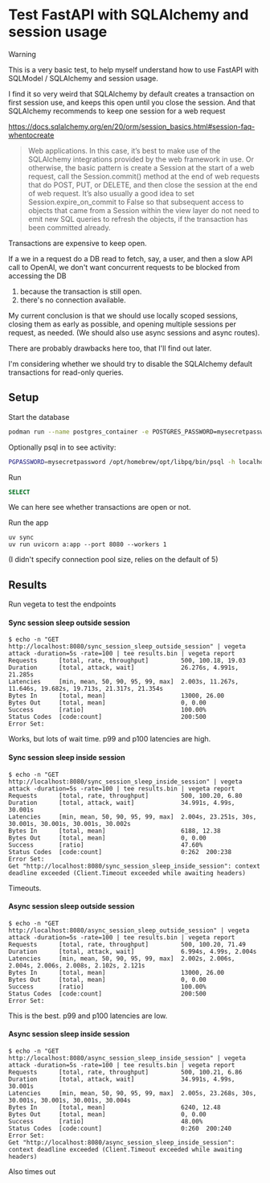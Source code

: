 # Test FastAPI with SQLAlchemy and session usage

> [!WARNING]
> This is a very basic test, to help myself understand how to use FastAPI with SQLModel / SQLAlchemy and session usage.

I find it so very weird that SQLAlchemy by default creates a transaction on first session use, and keeps this open until you close the session. And that SQLAlchemy recommends to keep one session for a web request

https://docs.sqlalchemy.org/en/20/orm/session_basics.html#session-faq-whentocreate

> Web applications. In this case, it’s best to make use of the SQLAlchemy integrations provided by the web framework in use. Or otherwise, the basic pattern is create a Session at the start of a web request, call the Session.commit() method at the end of web requests that do POST, PUT, or DELETE, and then close the session at the end of web request. It’s also usually a good idea to set Session.expire_on_commit to False so that subsequent access to objects that came from a Session within the view layer do not need to emit new SQL queries to refresh the objects, if the transaction has been committed already.

Transactions are expensive to keep open.

If a we in a request do a DB read to fetch, say, a user, and then a slow API call to OpenAI, we don't want concurrent requests to be blocked from accessing the DB

1. because the transaction is still open.
2. there's no connection available.

My current conclusion is that we should use locally scoped sessions, closing them as early as possible, and opening multiple sessions per request, as needed. (We should also use async sessions and async routes).

There are probably drawbacks here too, that I'll find out later.

I'm considering whether we should try to disable the SQLAlchemy default transactions for read-only queries.


## Setup

Start the database

```bash
podman run --name postgres_container -e POSTGRES_PASSWORD=mysecretpassword -d -p 5432:5432 -v postgres_data:/var/lib/postgresql/data postgres
```

Optionally psql in to see activity:

```bash
PGPASSWORD=mysecretpassword /opt/homebrew/opt/libpq/bin/psql -h localhost -U postgres
```

Run

```sql
SELECT                                                                                 backend_start,                                                                                xact_start,                                                                                   query_start,                                                                                  state_change,                                                                                 state,                                                                                        substring(query for 50) AS query                                                          FROM pg_stat_activity                                                                         WHERE backend_type = 'client backend';
```

We can here see whether transactions are open or not.

Run the app

```
uv sync
uv run uvicorn a:app --port 8080 --workers 1
```

(I didn't specify connection pool size, relies on the default of 5)


## Results

Run vegeta to test the endpoints

#### Sync session sleep outside session

```
$ echo -n "GET http://localhost:8080/sync_session_sleep_outside_session" | vegeta attack -duration=5s -rate=100 | tee results.bin | vegeta report
Requests      [total, rate, throughput]         500, 100.18, 19.03
Duration      [total, attack, wait]             26.276s, 4.991s, 21.285s
Latencies     [min, mean, 50, 90, 95, 99, max]  2.003s, 11.267s, 11.646s, 19.682s, 19.713s, 21.317s, 21.354s
Bytes In      [total, mean]                     13000, 26.00
Bytes Out     [total, mean]                     0, 0.00
Success       [ratio]                           100.00%
Status Codes  [code:count]                      200:500
Error Set:
```

Works, but lots of wait time. p99 and p100 latencies are high.

#### Sync session sleep inside session

```
$ echo -n "GET http://localhost:8080/sync_session_sleep_inside_session" | vegeta attack -duration=5s -rate=100 | tee results.bin | vegeta report
Requests      [total, rate, throughput]         500, 100.20, 6.80
Duration      [total, attack, wait]             34.991s, 4.99s, 30.001s
Latencies     [min, mean, 50, 90, 95, 99, max]  2.004s, 23.251s, 30s, 30.001s, 30.001s, 30.001s, 30.002s
Bytes In      [total, mean]                     6188, 12.38
Bytes Out     [total, mean]                     0, 0.00
Success       [ratio]                           47.60%
Status Codes  [code:count]                      0:262  200:238
Error Set:
Get "http://localhost:8080/sync_session_sleep_inside_session": context deadline exceeded (Client.Timeout exceeded while awaiting headers)
```

Timeouts.

#### Async session sleep outside session

```
$ echo -n "GET http://localhost:8080/async_session_sleep_outside_session" | vegeta attack -duration=5s -rate=100 | tee results.bin | vegeta report
Requests      [total, rate, throughput]         500, 100.20, 71.49
Duration      [total, attack, wait]             6.994s, 4.99s, 2.004s
Latencies     [min, mean, 50, 90, 95, 99, max]  2.002s, 2.006s, 2.004s, 2.006s, 2.008s, 2.102s, 2.121s
Bytes In      [total, mean]                     13000, 26.00
Bytes Out     [total, mean]                     0, 0.00
Success       [ratio]                           100.00%
Status Codes  [code:count]                      200:500
Error Set:
```

This is the best. p99 and p100 latencies are low.


#### Async session sleep inside session

```
$ echo -n "GET http://localhost:8080/async_session_sleep_inside_session" | vegeta attack -duration=5s -rate=100 | tee results.bin | vegeta report
Requests      [total, rate, throughput]         500, 100.21, 6.86
Duration      [total, attack, wait]             34.991s, 4.99s, 30.001s
Latencies     [min, mean, 50, 90, 95, 99, max]  2.005s, 23.268s, 30s, 30.001s, 30.001s, 30.001s, 30.004s
Bytes In      [total, mean]                     6240, 12.48
Bytes Out     [total, mean]                     0, 0.00
Success       [ratio]                           48.00%
Status Codes  [code:count]                      0:260  200:240
Error Set:
Get "http://localhost:8080/async_session_sleep_inside_session": context deadline exceeded (Client.Timeout exceeded while awaiting headers)
```

Also times out
